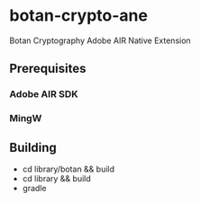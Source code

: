 botan-crypto-ane
================

Botan Cryptography Adobe AIR Native Extension

## Prerequisites

### Adobe AIR SDK

### MingW

## Building

* cd library/botan && build
* cd library && build
* gradle